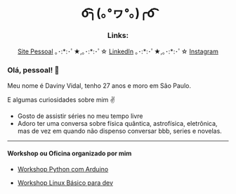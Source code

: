 <h1 align="center">o͡͡͡͡͡͡͡͡͡͡͡͡͡͡╮(｡ᐤヮᐤ｡)╭o͡͡͡͡͡͡͡͡͡͡͡͡͡͡ </h1>

<h3 align="center">Links:</h3>
<p align="center">
  <a href="https://davinyvidal.github.io">Site Pessoal</a> ｡･:*:･ﾟ★,｡･:*:･ﾟ☆ 
  <a href="https://www.linkedin.com/in/davinyvidal/">LinkedIn</a> ｡･:*:･ﾟ★,｡･:*:･ﾟ☆ 
  <a href="https://https://www.instagram.com/daviny.vidal/">Instagram</a>
</p>



### Olá, pessoal! :wave:

Meu nome é Daviny Vidal, tenho 27 anos e moro em São Paulo.

E algumas curiosidades sobre mim :v:

- Gosto de assistir séries no meu tempo livre
- Adoro ter uma conversa sobre física quântica, astrofísica, eletrônica, mas de vez em quando não dispenso conversar bbb, series e novelas. 

---

#### Workshop ou Oficina organizado por mim

- [Workshop Python com Arduino](http://pythoncomarduino.divulgue.info/)

- [Workshop Linux Básico para dev](http://linuxbasicoparadev.divulgue.info/)        









